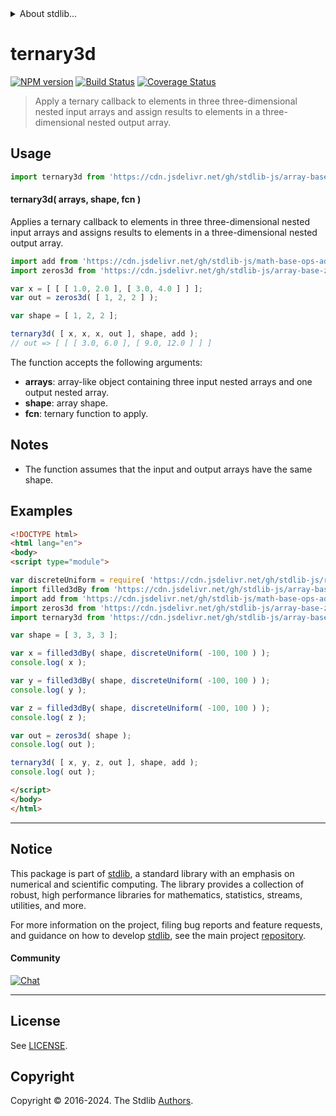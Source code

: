 <!--

@license Apache-2.0

Copyright (c) 2023 The Stdlib Authors.

Licensed under the Apache License, Version 2.0 (the "License");
you may not use this file except in compliance with the License.
You may obtain a copy of the License at

   http://www.apache.org/licenses/LICENSE-2.0

Unless required by applicable law or agreed to in writing, software
distributed under the License is distributed on an "AS IS" BASIS,
WITHOUT WARRANTIES OR CONDITIONS OF ANY KIND, either express or implied.
See the License for the specific language governing permissions and
limitations under the License.

-->


<details>
  <summary>
    About stdlib...
  </summary>
  <p>We believe in a future in which the web is a preferred environment for numerical computation. To help realize this future, we've built stdlib. stdlib is a standard library, with an emphasis on numerical and scientific computation, written in JavaScript (and C) for execution in browsers and in Node.js.</p>
  <p>The library is fully decomposable, being architected in such a way that you can swap out and mix and match APIs and functionality to cater to your exact preferences and use cases.</p>
  <p>When you use stdlib, you can be absolutely certain that you are using the most thorough, rigorous, well-written, studied, documented, tested, measured, and high-quality code out there.</p>
  <p>To join us in bringing numerical computing to the web, get started by checking us out on <a href="https://github.com/stdlib-js/stdlib">GitHub</a>, and please consider <a href="https://opencollective.com/stdlib">financially supporting stdlib</a>. We greatly appreciate your continued support!</p>
</details>

# ternary3d

[![NPM version][npm-image]][npm-url] [![Build Status][test-image]][test-url] [![Coverage Status][coverage-image]][coverage-url] <!-- [![dependencies][dependencies-image]][dependencies-url] -->

> Apply a ternary callback to elements in three three-dimensional nested input arrays and assign results to elements in a three-dimensional nested output array.

<section class="intro">

</section>

<!-- /.intro -->



<section class="usage">

## Usage

```javascript
import ternary3d from 'https://cdn.jsdelivr.net/gh/stdlib-js/array-base-ternary3d@v0.2.0-esm/index.mjs';
```

#### ternary3d( arrays, shape, fcn )

Applies a ternary callback to elements in three three-dimensional nested input arrays and assigns results to elements in a three-dimensional nested output array.

```javascript
import add from 'https://cdn.jsdelivr.net/gh/stdlib-js/math-base-ops-add3@esm/index.mjs';
import zeros3d from 'https://cdn.jsdelivr.net/gh/stdlib-js/array-base-zeros3d@esm/index.mjs';

var x = [ [ [ 1.0, 2.0 ], [ 3.0, 4.0 ] ] ];
var out = zeros3d( [ 1, 2, 2 ] );

var shape = [ 1, 2, 2 ];

ternary3d( [ x, x, x, out ], shape, add );
// out => [ [ [ 3.0, 6.0 ], [ 9.0, 12.0 ] ] ]
```

The function accepts the following arguments:

-   **arrays**: array-like object containing three input nested arrays and one output nested array.
-   **shape**: array shape.
-   **fcn**: ternary function to apply.

</section>

<!-- /.usage -->

<section class="notes">

## Notes

-   The function assumes that the input and output arrays have the same shape.

</section>

<!-- /.notes -->

<section class="examples">

## Examples

<!-- eslint no-undef: "error" -->

```html
<!DOCTYPE html>
<html lang="en">
<body>
<script type="module">

var discreteUniform = require( 'https://cdn.jsdelivr.net/gh/stdlib-js/random-base-discrete-uniform' ).factory;
import filled3dBy from 'https://cdn.jsdelivr.net/gh/stdlib-js/array-base-filled3d-by@esm/index.mjs';
import add from 'https://cdn.jsdelivr.net/gh/stdlib-js/math-base-ops-add3@esm/index.mjs';
import zeros3d from 'https://cdn.jsdelivr.net/gh/stdlib-js/array-base-zeros3d@esm/index.mjs';
import ternary3d from 'https://cdn.jsdelivr.net/gh/stdlib-js/array-base-ternary3d@v0.2.0-esm/index.mjs';

var shape = [ 3, 3, 3 ];

var x = filled3dBy( shape, discreteUniform( -100, 100 ) );
console.log( x );

var y = filled3dBy( shape, discreteUniform( -100, 100 ) );
console.log( y );

var z = filled3dBy( shape, discreteUniform( -100, 100 ) );
console.log( z );

var out = zeros3d( shape );
console.log( out );

ternary3d( [ x, y, z, out ], shape, add );
console.log( out );

</script>
</body>
</html>
```

</section>

<!-- /.examples -->

<!-- Section for related `stdlib` packages. Do not manually edit this section, as it is automatically populated. -->

<section class="related">

</section>

<!-- /.related -->

<!-- Section for all links. Make sure to keep an empty line after the `section` element and another before the `/section` close. -->


<section class="main-repo" >

* * *

## Notice

This package is part of [stdlib][stdlib], a standard library with an emphasis on numerical and scientific computing. The library provides a collection of robust, high performance libraries for mathematics, statistics, streams, utilities, and more.

For more information on the project, filing bug reports and feature requests, and guidance on how to develop [stdlib][stdlib], see the main project [repository][stdlib].

#### Community

[![Chat][chat-image]][chat-url]

---

## License

See [LICENSE][stdlib-license].


## Copyright

Copyright &copy; 2016-2024. The Stdlib [Authors][stdlib-authors].

</section>

<!-- /.stdlib -->

<!-- Section for all links. Make sure to keep an empty line after the `section` element and another before the `/section` close. -->

<section class="links">

[npm-image]: http://img.shields.io/npm/v/@stdlib/array-base-ternary3d.svg
[npm-url]: https://npmjs.org/package/@stdlib/array-base-ternary3d

[test-image]: https://github.com/stdlib-js/array-base-ternary3d/actions/workflows/test.yml/badge.svg?branch=v0.2.0
[test-url]: https://github.com/stdlib-js/array-base-ternary3d/actions/workflows/test.yml?query=branch:v0.2.0

[coverage-image]: https://img.shields.io/codecov/c/github/stdlib-js/array-base-ternary3d/main.svg
[coverage-url]: https://codecov.io/github/stdlib-js/array-base-ternary3d?branch=main

<!--

[dependencies-image]: https://img.shields.io/david/stdlib-js/array-base-ternary3d.svg
[dependencies-url]: https://david-dm.org/stdlib-js/array-base-ternary3d/main

-->

[chat-image]: https://img.shields.io/gitter/room/stdlib-js/stdlib.svg
[chat-url]: https://app.gitter.im/#/room/#stdlib-js_stdlib:gitter.im

[stdlib]: https://github.com/stdlib-js/stdlib

[stdlib-authors]: https://github.com/stdlib-js/stdlib/graphs/contributors

[umd]: https://github.com/umdjs/umd
[es-module]: https://developer.mozilla.org/en-US/docs/Web/JavaScript/Guide/Modules

[deno-url]: https://github.com/stdlib-js/array-base-ternary3d/tree/deno
[deno-readme]: https://github.com/stdlib-js/array-base-ternary3d/blob/deno/README.md
[umd-url]: https://github.com/stdlib-js/array-base-ternary3d/tree/umd
[umd-readme]: https://github.com/stdlib-js/array-base-ternary3d/blob/umd/README.md
[esm-url]: https://github.com/stdlib-js/array-base-ternary3d/tree/esm
[esm-readme]: https://github.com/stdlib-js/array-base-ternary3d/blob/esm/README.md
[branches-url]: https://github.com/stdlib-js/array-base-ternary3d/blob/main/branches.md

[stdlib-license]: https://raw.githubusercontent.com/stdlib-js/array-base-ternary3d/main/LICENSE

</section>

<!-- /.links -->

